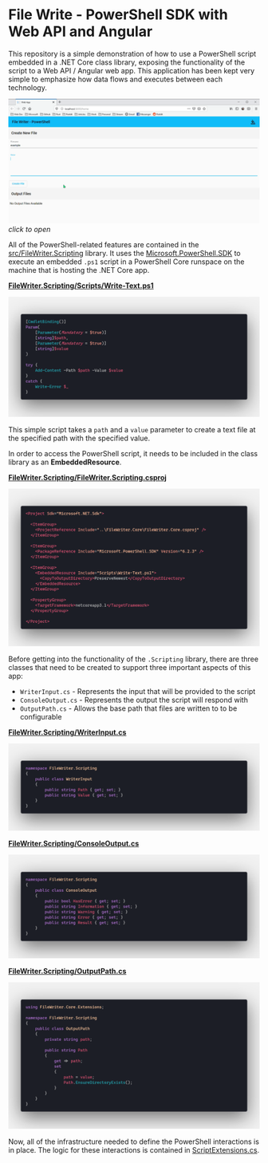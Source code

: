 # File Write - PowerShell SDK with Web API and Angular

This repository is a simple demonstration of how to use a PowerShell script embedded in a .NET Core class library, exposing the functionality of the script to a Web API / Angular web app. This application has been kept very simple to emphasize how data flows and executes between each technology.

[![write-file](images/01-write-file.gif)](images/01-write-file.gif)  
*click to open*  

All of the PowerShell-related features are contained in the [src/FileWriter.Scripting](src/FileWriter.Scripting) library. It uses the [Microsoft.PowerShell.SDK](https://www.nuget.org/packages/Microsoft.PowerShell.SDK/) to execute an embedded `.ps1` script in a PowerShell Core runspace on the machine that is hosting the .NET Core app.

[**FileWriter.Scripting/Scripts/Write-Text.ps1**](src/FileWriter.Scripting/Scripts/Write-Text.ps1)

![write-text.ps1](images/02-write-text.ps1.png)

This simple script takes a `path` and a `value` parameter to create a text file at the specified path with the specified value.

In order to access the PowerShell script, it needs to be included in the class library as an **EmbeddedResource**.

[**FileWriter.Scripting/FileWriter.Scripting.csproj**](src/FileWriter.Scripting/FileWriter.Scripting.csproj)

![filewriter.scripting.csproj](images/03-filewriter.scripting.csproj.png)  

Before getting into the functionality of the `.Scripting` library, there are three classes that need to be created to support three important aspects of this app:

* `WriterInput.cs` - Represents the input that will be provided to the script
* `ConsoleOutput.cs` - Represents the output the script will respond with
* `OutputPath.cs` - Allows the base path that files are written to to be configurable

[**FileWriter.Scripting/WriterInput.cs**](src/FileWriter.Scripting/WriterInput.cs)  

![writer-input.cs](images/04-writer-input.cs.png)  

[**FileWriter.Scripting/ConsoleOutput.cs**](src/FileWriter.Scripting/ConsoleOutput.cs)  

![console-output.cs](images/05-console-output.cs.png)  

[**FileWriter.Scripting/OutputPath.cs**](src/FileWriter.Scripting/OutputPath.cs)  

![output-path.cs](images/06-output-path.cs.png)  

Now, all of the infrastructure needed to define the PowerShell interactions is in place. The logic for these interactions is contained in [ScriptExtensions.cs](src/FileWriter.Scripting/Extensions/ScriptExtensions.cs).

